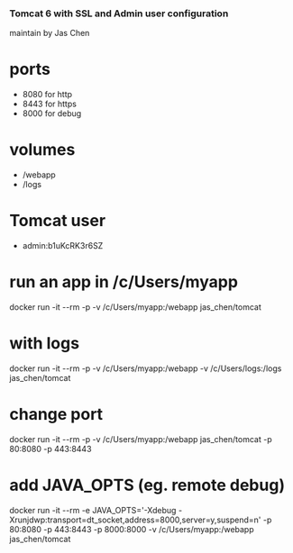 ### Tomcat 6 with SSL and Admin user configuration
maintain by Jas Chen

# ports
- 8080 for http
- 8443 for https
- 8000 for debug

# volumes
- /webapp
- /logs

# Tomcat user
- admin:b1uKcRK3r6SZ

# run an app in /c/Users/myapp
docker run -it --rm -p -v /c/Users/myapp:/webapp jas_chen/tomcat

# with logs
docker run -it --rm -p -v /c/Users/myapp:/webapp -v /c/Users/logs:/logs jas_chen/tomcat

# change port
docker run -it --rm -p -v /c/Users/myapp:/webapp jas_chen/tomcat -p 80:8080 -p 443:8443

# add JAVA_OPTS (eg. remote debug)
docker run -it --rm -e JAVA_OPTS='-Xdebug -Xrunjdwp:transport=dt_socket,address=8000,server=y,suspend=n' -p 80:8080 -p 443:8443 -p 8000:8000 -v /c/Users/myapp:/webapp jas_chen/tomcat
